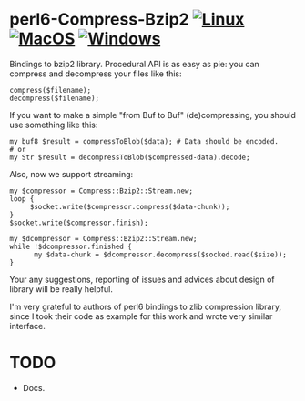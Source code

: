 perl6-Compress-Bzip2
[![Linux](https://github.com/Altai-man/perl6-Compress-Bzip2/actions/workflows/linux.yml/badge.svg)](https://github.com/Altai-man/perl6-Compress-Bzip2/actions/workflows/linux.yml) [![MacOS](https://github.com/Altai-man/perl6-Compress-Bzip2/actions/workflows/macos.yml/badge.svg)](https://github.com/Altai-man/perl6-Compress-Bzip2/actions/workflows/macos.yml) [![Windows](https://github.com/Altai-man/perl6-Compress-Bzip2/actions/workflows/windows.yml/badge.svg)](https://github.com/Altai-man/perl6-Compress-Bzip2/actions/workflows/windows.yml)
====================

Bindings to bzip2 library. Procedural API is as easy as pie: you can compress and decompress your files like this:

```perl6
compress($filename);
decompress($filename);
```

If you want to make a simple "from Buf to Buf" (de)compressing, you should use something like this:

```perl6
my buf8 $result = compressToBlob($data); # Data should be encoded.
# or
my Str $result = decompressToBlob($compressed-data).decode;
```

Also, now we support streaming:

```perl6
my $compressor = Compress::Bzip2::Stream.new;
loop {
     $socket.write($compressor.compress($data-chunk));
}
$socket.write($compressor.finish);

my $dcompressor = Compress::Bzip2::Stream.new;
while !$dcompressor.finished {
      my $data-chunk = $dcompressor.decompress($socked.read($size));
}
```

Your any suggestions, reporting of issues and advices about design of library will be really helpful.

I'm very grateful to authors of perl6 bindings to zlib compression library, since I took their code as example for this work and wrote very similar interface.

TODO
====================

* Docs.
